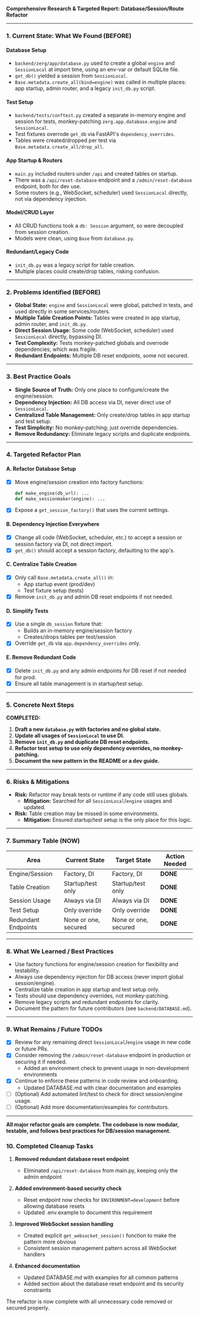 **Comprehensive Research & Targeted Report: Database/Session/Route Refactor**

---

### 1. **Current State: What We Found (BEFORE)**

#### **Database Setup**
- `backend/zerg/app/database.py` used to create a global `engine` and `SessionLocal` at import time, using an env-var or default SQLite file.
- `get_db()` yielded a session from `SessionLocal`.
- `Base.metadata.create_all(bind=engine)` was called in multiple places: app startup, admin router, and a legacy `init_db.py` script.

#### **Test Setup**
- `backend/tests/conftest.py` created a separate in-memory engine and session for tests, monkey-patching `zerg.app.database.engine` and `SessionLocal`.
- Test fixtures overrode `get_db` via FastAPI's `dependency_overrides`.
- Tables were created/dropped per test via `Base.metadata.create_all/drop_all`.

#### **App Startup & Routers**
- `main.py` included routers under `/api` and created tables on startup.
- There was a `/api/reset-database` endpoint and a `/admin/reset-database` endpoint, both for dev use.
- Some routers (e.g., WebSocket, scheduler) used `SessionLocal` directly, not via dependency injection.

#### **Model/CRUD Layer**
- All CRUD functions took a `db: Session` argument, so were decoupled from session creation.
- Models were clean, using `Base` from `database.py`.

#### **Redundant/Legacy Code**
- `init_db.py` was a legacy script for table creation.
- Multiple places could create/drop tables, risking confusion.

---

### 2. **Problems Identified (BEFORE)**

- **Global State:** `engine` and `SessionLocal` were global, patched in tests, and used directly in some services/routers.
- **Multiple Table Creation Points:** Tables were created in app startup, admin router, and `init_db.py`.
- **Direct Session Usage:** Some code (WebSocket, scheduler) used `SessionLocal` directly, bypassing DI.
- **Test Complexity:** Tests monkey-patched globals and overrode dependencies, which was fragile.
- **Redundant Endpoints:** Multiple DB reset endpoints, some not secured.

---

### 3. **Best Practice Goals**

- **Single Source of Truth:** Only one place to configure/create the engine/session.
- **Dependency Injection:** All DB access via DI, never direct use of `SessionLocal`.
- **Centralized Table Management:** Only create/drop tables in app startup and test setup.
- **Test Simplicity:** No monkey-patching; just override dependencies.
- **Remove Redundancy:** Eliminate legacy scripts and duplicate endpoints.

---

### 4. **Targeted Refactor Plan**

#### **A. Refactor Database Setup**
- [x] Move engine/session creation into factory functions:
  ```python
  def make_engine(db_url): ...
  def make_sessionmaker(engine): ...
  ```
- [x] Expose a `get_session_factory()` that uses the current settings.

#### **B. Dependency Injection Everywhere**
- [x] Change all code (WebSocket, scheduler, etc.) to accept a session or session factory via DI, not direct import.
- [x] `get_db()` should accept a session factory, defaulting to the app's.

#### **C. Centralize Table Creation**
- [x] Only call `Base.metadata.create_all()` in:
  - App startup event (prod/dev)
  - Test fixture setup (tests)
- [x] Remove `init_db.py` and admin DB reset endpoints if not needed.

#### **D. Simplify Tests**
- [x] Use a single `db_session` fixture that:
  - Builds an in-memory engine/session factory
  - Creates/drops tables per test/session
- [x] Override `get_db` via `app.dependency_overrides` only.

#### **E. Remove Redundant Code**
- [x] Delete `init_db.py` and any admin endpoints for DB reset if not needed for prod.
- [x] Ensure all table management is in startup/test setup.

---

### 5. **Concrete Next Steps**

**COMPLETED:**
1. **Draft a new `database.py` with factories and no global state.**
2. **Update all usages of `SessionLocal` to use DI.**
3. **Remove `init_db.py` and duplicate DB reset endpoints.**
4. **Refactor test setup to use only dependency overrides, no monkey-patching.**
5. **Document the new pattern in the README or a dev guide.**

---

### 6. **Risks & Mitigations**

- **Risk:** Refactor may break tests or runtime if any code still uses globals.
  - **Mitigation:** Searched for all `SessionLocal`/`engine` usages and updated.
- **Risk:** Table creation may be missed in some environments.
  - **Mitigation:** Ensured startup/test setup is the only place for this logic.

---

### 7. **Summary Table (NOW)**

| Area                | Current State         | Target State         | Action Needed         |
|---------------------|----------------------|----------------------|----------------------|
| Engine/Session      | Factory, DI          | Factory, DI          | **DONE**             |
| Table Creation      | Startup/test only    | Startup/test only    | **DONE**             |
| Session Usage       | Always via DI        | Always via DI        | **DONE**             |
| Test Setup          | Only override        | Only override        | **DONE**             |
| Redundant Endpoints | None or one, secured | None or one, secured | **DONE**             |

---

### 8. **What We Learned / Best Practices**

- Use factory functions for engine/session creation for flexibility and testability.
- Always use dependency injection for DB access (never import global session/engine).
- Centralize table creation in app startup and test setup only.
- Tests should use dependency overrides, not monkey-patching.
- Remove legacy scripts and redundant endpoints for clarity.
- Document the pattern for future contributors (see `backend/DATABASE.md`).

---

### 9. **What Remains / Future TODOs**

- [x] Review for any remaining direct `SessionLocal`/`engine` usage in new code or future PRs.
- [x] Consider removing the `/admin/reset-database` endpoint in production or securing it if needed.
  - Added an environment check to prevent usage in non-development environments
- [x] Continue to enforce these patterns in code review and onboarding.
  - Updated DATABASE.md with clear documentation and examples
- [ ] (Optional) Add automated lint/test to check for direct session/engine usage.
- [ ] (Optional) Add more documentation/examples for contributors.

---

**All major refactor goals are complete. The codebase is now modular, testable, and follows best practices for DB/session management.**

### 10. **Completed Cleanup Tasks**

1. **Removed redundant database reset endpoint** 
   - Eliminated `/api/reset-database` from main.py, keeping only the admin endpoint

2. **Added environment-based security check**
   - Reset endpoint now checks for `ENVIRONMENT=development` before allowing database resets
   - Updated .env.example to document this requirement

3. **Improved WebSocket session handling**
   - Created explicit `get_websocket_session()` function to make the pattern more obvious
   - Consistent session management pattern across all WebSocket handlers

4. **Enhanced documentation**
   - Updated DATABASE.md with examples for all common patterns
   - Added section about the database reset endpoint and its security constraints

The refactor is now complete with all unnecessary code removed or secured properly.

